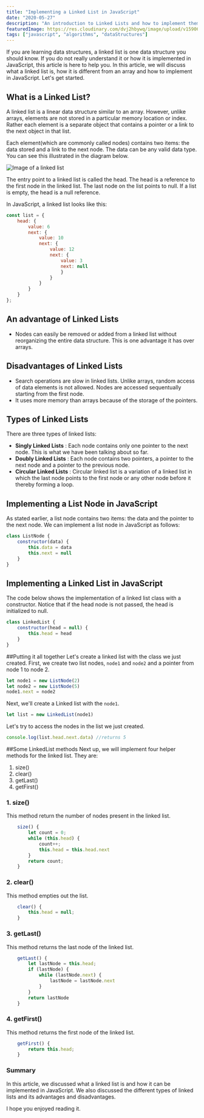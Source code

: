 ```yaml
---
title: "Implementing a Linked List in JavaScript"
date: "2020-05-27"
description: "An introduction to Linked Lists and how to implement them in JavaScript"
featuredImage: https://res.cloudinary.com/dvj2hbywq/image/upload/v1590664431/Screen_Shot_2020-05-28_at_12.13.09_PM_c6tcdn.png
tags: ["javascript", "algorithms", "dataStructures"]
---
```


If you are learning data structures, a linked list is one data structure you should know. If you do not really understand it or how it is implemented in JavaScript, this article is here to help you. In this article, we will discuss what a linked list is,  how it is different from an array and how to implement in JavaScript. Let's get started.

## What is a Linked List?

A linked list is a linear data structure similar to an array. However, unlike arrays, elements are not stored in a particular memory location or index. Rather each element is a separate object that contains a pointer or a link to the next object in that list. 

Each element(which are commonly called nodes) contains two items: the data stored and a link to the next node. 
The data can be any valid data type. You can see this illustrated in the diagram below.

![Image of a linked list](https://res.cloudinary.com/dvj2hbywq/image/upload/v1590572188/Group_14_5_bvpwu0.png)

The entry point to a linked list is called the head. The head is a reference to the first node in the linked list. The last node on the list points to null. If a list is empty, the head is a null reference.

In JavaScript, a linked list looks like this:

```js
const list = {
    head: {
        value: 6
        next: {
            value: 10                                             
            next: {
                value: 12
                next: {
                    value: 3
                    next: null	
                    }
                }
            }
        }
    }
};
```

## An advantage of Linked Lists
 - Nodes can easily be removed or added from a linked list without reorganizing the entire data structure. This is one advantage it has over arrays.
 
## Disadvantages of Linked Lists
 - Search operations are slow in linked lists. Unlike arrays, random access of data elements is not allowed. Nodes are accessed sequentually starting from the first node. 
 - It uses more memory than arrays because of the storage of the pointers.

## Types of Linked Lists
There are three types of linked lists:
 - <b>Singly Linked Lists</b> : Each node contains only one pointer to the next node. This is what we have been talking about so far.
 - <b>Doubly Linked Lists</b> : Each node contains two pointers, a pointer to the next node and a pointer to the previous node.
 - <b>Circular Linked Lists</b> : Circular linked list is a variation of a linked list in which the last node points to the first node or any other node before it thereby forming a loop.

## Implementing a List Node in JavaScript
As stated earlier, a list node contains two items: the data and the pointer to the next node. We can implement a list node in JavaScript as follows:

```js
class ListNode {
    constructor(data) {
        this.data = data
        this.next = null                
    }
}
```

## Implementing a Linked List in JavaScript
The code below shows the implementation of a linked list class with a constructor. Notice that if the head node is not passed, the head is initialized to null.
```js
class LinkedList {
    constructor(head = null) {
        this.head = head
    }
}
```
##Putting it all together
Let's create a linked list with the class we just created. First, we create two list nodes, `node1` and `node2` and a pointer from node 1 to node 2. 

```js
let node1 = new ListNode(2)
let node2 = new ListNode(5)
node1.next = node2
```

Next, we'll create a Linked list with the `node1`.

```js
let list = new LinkedList(node1)
```

Let's try to access the nodes in the list we just created. 

```js
console.log(list.head.next.data) //returns 5
```

##Some LinkedList methods
Next up, we will implement four helper methods for the linked list. They are:
1. size()
2. clear()
3. getLast()
4. getFirst()

### 1. size()
This method return the number of nodes present in the linked list. 

```js
    size() {
        let count = 0; 
        while (this.head) {
            count++;
            this.head = this.head.next
        }
        return count;
    }
```

### 2. clear()
This method empties out the list.

```js
    clear() {
        this.head = null;
    }
```

### 3. getLast()
This method returns the last node of the linked list.

```js
    getLast() {
        let lastNode = this.head;
        if (lastNode) {
            while (lastNode.next) {
                lastNode = lastNode.next
            }
        }
        return lastNode
    }
```

### 4. getFirst()
This method returns the first node of the linked list.

```js
    getFirst() {
        return this.head;
    }
```

### Summary

In this article, we discussed what a linked list is and how it can be implemented in JavaScript. We also discussed the different types of linked lists and its advantages and disadvantages. 

I hope you enjoyed reading it.